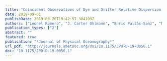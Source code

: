 ```yaml
---
title: "Coincident Observations of Dye and Drifter Relative Dispersion over the Inner Shelf"
date: 2019-09-01
publishDate: 2019-09-20T19:42:57.384109Z
authors: ["Leonel Romero", "J. Carter Ohlmann", "Enric Pallàs-Sanz", "Nicholas M. Statom", "Paula Pérez-Brunius", "Stéphane Maritorena"]
publication_types: ["2"]
abstract: ""
featured: true
publication: "*Journal of Physical Oceanography*"
url_pdf: "http://journals.ametsoc.org/doi/10.1175/JPO-D-19-0056.1"
doi: "10.1175/JPO-D-19-0056.1"
---
```


